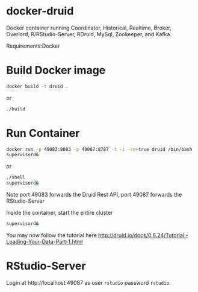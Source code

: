 docker-druid
============
Docker container running Coordinator, Historical, Realtime, Broker, Overlord, R/RStudio-Server, RDruid, MySql, Zookeeper, and Kafka.

Requirements:Docker

Build Docker image
==================
```bash
docker build -t druid .
```
or
```bash
./build
```

Run Container
=============
```bash
docker run -p 49083:8083 -p 49087:8787 -t -i -rm=true druid /bin/bash
supervisord&
```
or
```bash
./shell
supervisord&
```

Note port 49083 forwards the Druid Rest API,
     port 49087 forwards the RStudio-Server

Inside the container, start the entire cluster
```bash
supervisord&
```

You may now follow the tutorial here http://druid.io/docs/0.6.24/Tutorial:-Loading-Your-Data-Part-1.html

RStudio-Server
==============
Login at http://localhost:49087 
as user ```rstudio``` password ```rstudio```.
